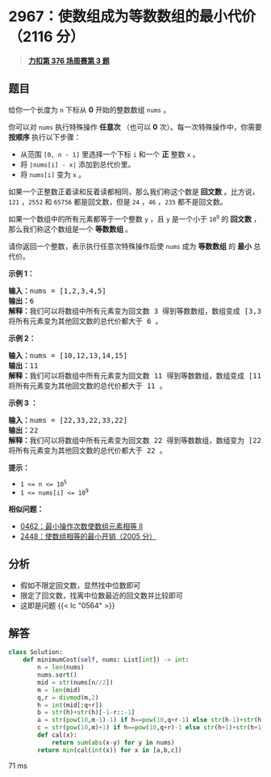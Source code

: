 # 2967：使数组成为等数数组的最小代价（2116 分）


> <u>**[力扣第 376 场周赛第 3 题](https://leetcode.cn/problems/minimum-cost-to-make-array-equalindromic/)**</u>

## 题目

<p>给你一个长度为 <code>n</code> 下标从 <strong>0</strong> 开始的整数数组 <code>nums</code> 。</p>

<p>你可以对 <code>nums</code> 执行特殊操作 <strong>任意次</strong> （也可以 <strong>0</strong> 次）。每一次特殊操作中，你需要 <strong>按顺序</strong> 执行以下步骤：</p>

<ul>
<li>从范围 <code>[0, n - 1]</code> 里选择一个下标 <code>i</code> 和一个 <strong>正</strong> 整数 <code>x</code> 。</li>
<li>将 <code>|nums[i] - x|</code> 添加到总代价里。</li>
<li>将 <code>nums[i]</code> 变为 <code>x</code> 。</li>
</ul>

<p>如果一个正整数正着读和反着读都相同，那么我们称这个数是<strong> 回文数</strong> 。比方说，<code>121</code> ，<code>2552</code> 和 <code>65756</code> 都是回文数，但是 <code>24</code> ，<code>46</code> ，<code>235</code> 都不是回文数。</p>

<p>如果一个数组中的所有元素都等于一个整数 <code>y</code> ，且 <code>y</code> 是一个小于 <code>10<sup>9</sup></code> 的 <strong>回文数</strong> ，那么我们称这个数组是一个 <strong>等数数组 </strong>。</p>

<p>请你返回一个整数，表示执行任意次特殊操作后使 <code>nums</code> 成为 <strong>等数数组</strong> 的 <strong>最小</strong> 总代价。</p>



<p><strong class="example">示例 1：</strong></p>

<pre>
<b>输入：</b>nums = [1,2,3,4,5]
<b>输出：</b>6
<b>解释：</b>我们可以将数组中所有元素变为回文数 3 得到等数数组，数组变成 [3,3,3,3,3] 需要执行 4 次特殊操作，代价为 |1 - 3| + |2 - 3| + |4 - 3| + |5 - 3| = 6 。
将所有元素变为其他回文数的总代价都大于 6 。
</pre>

<p><strong class="example">示例 2：</strong></p>

<pre>
<b>输入：</b>nums = [10,12,13,14,15]
<b>输出：</b>11
<b>解释：</b>我们可以将数组中所有元素变为回文数 11 得到等数数组，数组变成 [11,11,11,11,11] 需要执行 5 次特殊操作，代价为 |10 - 11| + |12 - 11| + |13 - 11| + |14 - 11| + |15 - 11| = 11 。
将所有元素变为其他回文数的总代价都大于 11 。
</pre>

<p><strong class="example">示例 3 ：</strong></p>

<pre>
<b>输入：</b>nums = [22,33,22,33,22]
<b>输出：</b>22
<b>解释：</b>我们可以将数组中所有元素变为回文数 22 得到等数数组，数组变为 [22,22,22,22,22] 需要执行 2 次特殊操作，代价为 |33 - 22| + |33 - 22| = 22 。
将所有元素变为其他回文数的总代价都大于 22 。
</pre>



<p><strong>提示：</strong></p>

<ul>
<li><code>1 &lt;= n &lt;= 10<sup>5</sup></code></li>
<li><code>1 &lt;= nums[i] &lt;= 10<sup>9</sup></code></li>
</ul>


**相似问题：**
- [0462：最小操作次数使数组元素相等 II](/leetcode/0462)
- [2448：使数组相等的最小开销（2005 分）](/leetcode/2448)


## 分析

- 假如不限定回文数，显然找中位数即可
- 限定了回文数，找离中位数最近的回文数并比较即可
- 这即是问题  {{< lc "0564" >}}

## 解答


```python
class Solution:
    def minimumCost(self, nums: List[int]) -> int:
        n = len(nums)
        nums.sort()
        mid = str(nums[n//2])
        m = len(mid)
        q,r = divmod(m,2)
        h = int(mid[:q+r])
        b = str(h)+str(h)[-1-r::-1]
        a = str(pow(10,m-1)-1) if h==pow(10,q+r-1) else str(h-1)+str(h-1)[-1-r::-1]
        c = str(pow(10,m)+1) if h==pow(10,q+r)-1 else str(h+1)+str(h+1)[-1-r::-1]
        def cal(x):
            return sum(abs(x-y) for y in nums)
        return min(cal(int(x)) for x in [a,b,c])
```
71 ms

